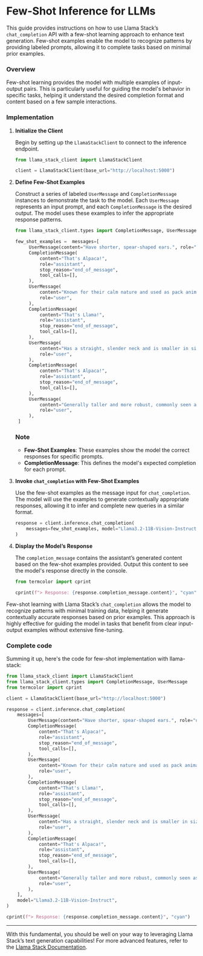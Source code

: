 
# Few-Shot Inference for LLMs

This guide provides instructions on how to use Llama Stack’s `chat_completion` API with a few-shot learning approach to enhance text generation. Few-shot examples enable the model to recognize patterns by providing labeled prompts, allowing it to complete tasks based on minimal prior examples.

### Overview

Few-shot learning provides the model with multiple examples of input-output pairs. This is particularly useful for guiding the model's behavior in specific tasks, helping it understand the desired completion format and content based on a few sample interactions.

### Implementation

1. **Initialize the Client**

   Begin by setting up the `LlamaStackClient` to connect to the inference endpoint.

   ```python
   from llama_stack_client import LlamaStackClient

   client = LlamaStackClient(base_url="http://localhost:5000")
   ```

2. **Define Few-Shot Examples**

   Construct a series of labeled `UserMessage` and `CompletionMessage` instances to demonstrate the task to the model. Each `UserMessage` represents an input prompt, and each `CompletionMessage` is the desired output. The model uses these examples to infer the appropriate response patterns.

   ```python
   from llama_stack_client.types import CompletionMessage, UserMessage

   few_shot_examples =  messages=[
        UserMessage(content="Have shorter, spear-shaped ears.", role="user"),
        CompletionMessage(
            content="That's Alpaca!",
            role="assistant",
            stop_reason="end_of_message",
            tool_calls=[],
        ),
        UserMessage(
            content="Known for their calm nature and used as pack animals in mountainous regions.",
            role="user",
        ),
        CompletionMessage(
            content="That's Llama!",
            role="assistant",
            stop_reason="end_of_message",
            tool_calls=[],
        ),
        UserMessage(
            content="Has a straight, slender neck and is smaller in size compared to its relative.",
            role="user",
        ),
        CompletionMessage(
            content="That's Alpaca!",
            role="assistant",
            stop_reason="end_of_message",
            tool_calls=[],
        ),
        UserMessage(
            content="Generally taller and more robust, commonly seen as guard animals.",
            role="user",
        ),
    ]
   ```

   ### Note
   - **Few-Shot Examples**: These examples show the model the correct responses for specific prompts.
   - **CompletionMessage**: This defines the model's expected completion for each prompt.

3. **Invoke `chat_completion` with Few-Shot Examples**

   Use the few-shot examples as the message input for `chat_completion`. The model will use the examples to generate contextually appropriate responses, allowing it to infer and complete new queries in a similar format.

   ```python
   response = client.inference.chat_completion(
       messages=few_shot_examples, model="Llama3.2-11B-Vision-Instruct"
   )
   ```

4. **Display the Model’s Response**

   The `completion_message` contains the assistant’s generated content based on the few-shot examples provided. Output this content to see the model's response directly in the console.

   ```python
   from termcolor import cprint

   cprint(f"> Response: {response.completion_message.content}", "cyan")
   ```

Few-shot learning with Llama Stack’s `chat_completion` allows the model to recognize patterns with minimal training data, helping it generate contextually accurate responses based on prior examples. This approach is highly effective for guiding the model in tasks that benefit from clear input-output examples without extensive fine-tuning.


### Complete code
Summing it up, here's the code for few-shot implementation with llama-stack:

```python
from llama_stack_client import LlamaStackClient
from llama_stack_client.types import CompletionMessage, UserMessage
from termcolor import cprint

client = LlamaStackClient(base_url="http://localhost:5000")

response = client.inference.chat_completion(
    messages=[
        UserMessage(content="Have shorter, spear-shaped ears.", role="user"),
        CompletionMessage(
            content="That's Alpaca!",
            role="assistant",
            stop_reason="end_of_message",
            tool_calls=[],
        ),
        UserMessage(
            content="Known for their calm nature and used as pack animals in mountainous regions.",
            role="user",
        ),
        CompletionMessage(
            content="That's Llama!",
            role="assistant",
            stop_reason="end_of_message",
            tool_calls=[],
        ),
        UserMessage(
            content="Has a straight, slender neck and is smaller in size compared to its relative.",
            role="user",
        ),
        CompletionMessage(
            content="That's Alpaca!",
            role="assistant",
            stop_reason="end_of_message",
            tool_calls=[],
        ),
        UserMessage(
            content="Generally taller and more robust, commonly seen as guard animals.",
            role="user",
        ),
    ],
    model="Llama3.2-11B-Vision-Instruct",
)

cprint(f"> Response: {response.completion_message.content}", "cyan")
```

---

With this fundamental, you should be well on your way to leveraging Llama Stack’s text generation capabilities! For more advanced features, refer to the [Llama Stack Documentation](https://llama-stack.readthedocs.io/en/latest/).

